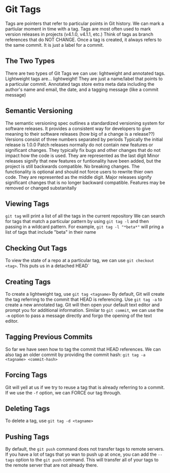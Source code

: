 # Git Tags
Tags are pointers that refer to particular points in Git history. We can mark a partiular moment in time with a tag. Tags are most often used to mark version releases in projects (v4.1.0, v4.1.1, etc.)
Think of tags as branch references that do NOT CHANGE. Once a tag is created, it always refers to the same commit. It is just a label for a commit.

## The Two Types
There are two types of Git Tags we can use: lightweight and annotated tags.
Lightweight tags are... lightweight! They are just a name/label that points to a particular commit.
Annotated tags store extra meta data including the author's name and email, the date, and a tagging message (like a commit message)

## Semantic Versioning
The semantic versioning spec outlines a standardized versioning system for software releases. It provides a consistent way for developers to give meaning to their software releases (how big of a change is a release??)
Versions consist of three numbers separated by periods
Typically the initial release is 1.0.0
Patch releases normally do not contain new features or significant changes. They typically fix bugs and other changes that do not impact how the code is used. They are represented as the last digit
Minor releases signify that new features or funtionality have been added, but the project is still backwards compatible. No breaking changes. The functionality is optional and should not force users to rewrite thier own code. They are represented as the middle digit.
Major releases signify significant changes that is no longer backward compatible. Features may be removed or changed substanitally

## Viewing Tags
`git tag` will print a list of all the tags in the current repository
We can search for tags that match a particular pattern by using `git tag -l` and then passing in a wildcard pattern. For example, `git tag -l "*beta*"` will pring a list of tags that include "beta" in their name

## Checking Out Tags
To view the state of a repo at a particular tag, we can use `git checkout <tag>`. This puts us in a detached HEAD`

## Creating Tags
To create a lightweight tag, use `git tag <tagname>` By default, Git will create the tag referring to the commit that HEAD is referencing.
Use `git tag -a` to create a new annotated tag. Git will then open your default text editor and prompt you for additional information. Similar to `git commit`, we can use the `-m` option to pass a message directly and forgo the opening of the text editor.

## Tagging Previous Commits
So far we have seen how to tag the commit that HEAD references. We can also tag an older commit by providing the commit hash: `git tag -a <tagname> <commit-hash>`

## Forcing Tags
Git will yell at us if we try to reuse a tag that is already referring to a commit. If we use the `-f` option, we can FORCE our tag through.

## Deleting Tags
To delete a tag, use `git tag -d <tagname>`

## Pushing Tags
By default, the `git push` command does not transfer tags to remote servers. If you have a lot of tags that yo wan to push up at once, you can add the `--tags` option to the `git push` command. This will transfer all of your tags to the remote server that are not already there.